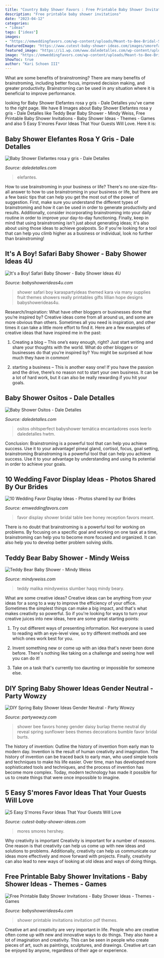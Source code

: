 ```yaml
---
title: "Country Baby Shower Favors : Free Printable Baby Shower Invitations"
description: "Free printable baby shower invitations"
date: "2023-04-12"
categories:
- "ideas"
tags: ["ideas"]
images:
- "https://emweddingfavors.com/wp-content/uploads/Meant-to-Bee-Bridal-Shower-favor-High.jpg"
featuredImage: "https://www.cutest-baby-shower-ideas.com/images/smorefavorideas.jpg"
featured_image: "https://i1.wp.com/www.daledetalles.com/wp-content/uploads/2016/02/ositos6.jpg"
image: "https://emweddingfavors.com/wp-content/uploads/Meant-to-Bee-Bridal-Shower-favor-High.jpg"
ShowToc: true
author: "Kari Schoen III"
---
```



What are some benefits of brainstroming?
There are many benefits of brainstroming, including better focus, improved decision making, and greater productivity. Brainstroming can be used in any situation where it is beneficial to improve performance.

	

		
looking for Baby Shower Elefantes rosa y gris - Dale Detalles you've came to the right page. We have 8 Images about Baby Shower Elefantes rosa y gris - Dale Detalles like Teddy Bear Baby Shower - Mindy Weiss, Free Printable Baby Shower Invitations - Baby Shower Ideas - Themes - Games and also 5 Easy S&#039;mores Favor Ideas That Your Guests Will Love. Here it is:
		
    
## Baby Shower Elefantes Rosa Y Gris - Dale Detalles

<img loading=lazy src="https://i1.wp.com/www.daledetalles.com/wp-content/uploads/2016/02/baby-shower11.jpg?resize=600%2C800" onerror="this.onerror=null;this.src='https://tse1.mm.bing.net/th?id=OIP._M0eZ_g2HJpMp_do6tcXNAHaJ4&amp;pid=15.1';" alt="Baby Shower Elefantes rosa y gris - Dale Detalles">

_Source: daledetalles.com_

>elefantes. 

	

How to use brainstroming in your business or life?
There's no one-size-fits-all answer to how to use brainstroming in your business or life, but there are a few basic tips that can help you get the most out of the power of suggestion. First, make sure you understand the different types of brainstroming and how it can be used in order to generate productivity and results. Additionally, consider incorporating brainstroming into your daily routine in order to improve your day-to-day functioning. Finally, keep in mind that using brainstroming isn't just about generating ideas; it's also about using those ideas to achieve goalposts. So if you're looking for a tool that can help you climb higher as a business or individual, look no further than brainstroming!

    
## It&#039;s A Boy! Safari Baby Shower - Baby Shower Ideas 4U

<img loading=lazy src="https://babyshowerideas4u.com/wp-content/uploads/2014/01/1Fruit.jpg" onerror="this.onerror=null;this.src='https://tse2.mm.bing.net/th?id=OIP.iKrUjKfcTpyX_2PyD47vBAHaLH&amp;pid=15.1';" alt="It&#039;s a Boy! Safari Baby Shower - Baby Shower Ideas 4U">

_Source: babyshowerideas4u.com_

>shower safari boy karaspartyideas themed kara via many supplies fruit themes showers really printables gifts lillian hope designs babyshowerideas4u. 

	

Research/Inspiration: What have other bloggers or businesses done that you’re inspired by?
Creative ideas come from all around us, and some are more obvious than others. Sometimes all you need is inspiration, and other times it can take a little more effort to find it. Here are a few examples of creative ideas that have inspired me in the past: 
1. Creating a blog – This one’s easy enough, right? Just start writing and share your thoughts with the world. What do other bloggers or businesses do that you’re inspired by? You might be surprised at how much they have in common! 

2. starting a business – This is another easy one! If you have the passion and the drive, there’s no reason not to start your own business. It can be a lot of hard work, but it can also be really rewarding if you hit your goals.

    
## Baby Shower Ositos - Dale Detalles

<img loading=lazy src="https://i1.wp.com/www.daledetalles.com/wp-content/uploads/2016/02/ositos6.jpg" onerror="this.onerror=null;this.src='https://tse4.mm.bing.net/th?id=OIP.Gz06jgTI_0EVjfV30aIkFwHaLH&amp;pid=15.1';" alt="Baby Shower Ositos - Dale Detalles">

_Source: daledetalles.com_

>ositos ohitsperfect babyshower temática encantadores osos leerlo daledetalles hwtm. 

	

Conclusion: Brainstroming is a powerful tool that can help you achieve success. Use it to your advantage!
pineal gland, cortisol, focus, goal setting, brainstroming
Brainstroming is a powerful tool that can help you achieve success. Use it to your advantage by understanding and using its potential in order to achieve your goals.

    
## 10 Wedding Favor Display Ideas - Photos Shared By Our Brides

<img loading=lazy src="https://emweddingfavors.com/wp-content/uploads/Meant-to-Bee-Bridal-Shower-favor-High.jpg" onerror="this.onerror=null;this.src='https://tse1.mm.bing.net/th?id=OIP.kA7sbvmYWnaDrvCpNVdiewHaJ6&amp;pid=15.1';" alt="10 Wedding Favor Display Ideas - Photos shared by our Brides">

_Source: emweddingfavors.com_

>favor display shower bridal table bee honey reception favors meant. 

	

There is no doubt that brainstroming is a powerful tool for working on problems. By focusing on a specific goal and working on one task at a time, brainstroming can help you to become more focused and organized. It can also help you to develop better problem solving skills.

    
## Teddy Bear Baby Shower - Mindy Weiss

<img loading=lazy src="https://mindyweiss.com/wp-content/uploads/2020/05/malika-baby-shower-108.jpg" onerror="this.onerror=null;this.src='https://tse4.mm.bing.net/th?id=OIP.g5LVG9WLQZjcZYsUZFsOSQHaLG&amp;pid=15.1';" alt="Teddy Bear Baby Shower - Mindy Weiss">

_Source: mindyweiss.com_

>teddy malika mindyweiss slumber haqq mindy beary. 

	

What are some creative ideas?
Creative ideas can be anything from your ideas for a song to a way to improve the efficiency of your office. Sometimes the simplest things can make a big impact, and that's what makes creativity so powerful. So if you're looking for ways to turn your creative juices into new ideas, here are some great starting points: 
1. Try out different ways of presenting information. Not everyone is used to reading with an eye-level view, so try different methods and see which ones work best for you.

2. Invent something new or come up with an idea that's never been done before. There's nothing like taking on a challenge and seeing how well you can do it!

3. Take on a task that's currently too daunting or impossible for someone else.

    
## DIY Spring Baby Shower Ideas Gender Neutral - Party Wowzy

<img loading=lazy src="https://partywowzy.com/wp-content/uploads/2018/12/Burlap-daisy-favors.jpg" onerror="this.onerror=null;this.src='https://tse2.mm.bing.net/th?id=OIP.qDCGA0dapp80pHqmoXmKtAHaJ4&amp;pid=15.1';" alt="DIY Spring Baby Shower Ideas Gender Neutral - Party Wowzy">

_Source: partywowzy.com_

>shower bee favors honey gender daisy burlap theme neutral diy reveal spring sunflower bees themes decorations bumble favor bridal burts. 

	

The history of invention: Outline the history of invention from early man to modern day.
Invention is the result of human creativity and imagination. The history of invention can be traced back to early man, who used simple tools and techniques to make his life easier. Over time, man has developed more sophisticated tools and techniques, and the process of invention has become more complex. Today, modern technology has made it possible for us to create things that were once impossible to imagine.

    
## 5 Easy S&#039;mores Favor Ideas That Your Guests Will Love

<img loading=lazy src="https://www.cutest-baby-shower-ideas.com/images/smorefavorideas.jpg" onerror="this.onerror=null;this.src='https://tse1.mm.bing.net/th?id=OIP.tpjfFVCEv_hUk1uoXtVbTgHaNI&amp;pid=15.1';" alt="5 Easy S&#039;mores Favor Ideas That Your Guests Will Love">

_Source: cutest-baby-shower-ideas.com_

>mores smores hershey. 

	

Why creativity is important
Creativity is important for a number of reasons. One reason is that creativity can help us come up with new ideas and solutions to problems. Additionally, creativity can help us communicate our ideas more effectively and move forward with projects. Finally, creativity can also lead to new ways of looking at old ideas and ways of doing things.

    
## Free Printable Baby Shower Invitations - Baby Shower Ideas - Themes - Games

<img loading=lazy src="http://www.babyshowerideas4u.com/wp-content/uploads/2015/03/Free-baby-shower-Invitation-sunshine-flower.jpg" onerror="this.onerror=null;this.src='https://tse2.mm.bing.net/th?id=OIP.XJxuiiXMzoYsor1LS4UsiAHaKX&amp;pid=15.1';" alt="Free Printable Baby Shower Invitations - Baby Shower Ideas - Themes - Games">

_Source: babyshowerideas4u.com_

>shower printable invitations invitation pdf themes. 

	

Creative art and creativity are very important in life. People who are creative often come up with new and innovative ways to do things. They also have a lot of imagination and creativity. This can be seen in people who create pieces of art, such as paintings, sculptures, and drawings. Creative art can be enjoyed by anyone, regardless of their age or experience.


